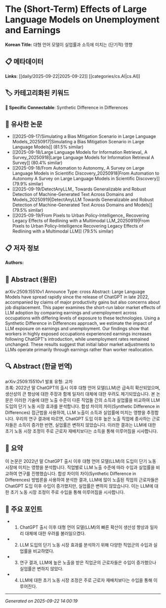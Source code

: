 # The (Short-Term) Effects of Large Language Models on Unemployment and Earnings

**Korean Title:** 대형 언어 모델이 실업률과 소득에 미치는 (단기적) 영향

## 📋 메타데이터

**Links**: [[daily/2025-09-22|2025-09-22]] [[categories/cs.AI|cs.AI]]

## 🏷️ 카테고리화된 키워드
**🔗 Specific Connectable**: Synthetic Difference in Differences

## 🔗 유사한 논문
- [[2025-09-17/Simulating a Bias Mitigation Scenario in Large Language Models_20250917|Simulating a Bias Mitigation Scenario in Large Language Models]] (81.5% similar)
- [[2025-09-18/Large Language Models for Information Retrieval_ A Survey_20250918|Large Language Models for Information Retrieval A Survey]] (80.4% similar)
- [[2025-09-18/From Automation to Autonomy_ A Survey on Large Language Models in Scientific Discovery_20250918|From Automation to Autonomy A Survey on Large Language Models in Scientific Discovery]] (79.9% similar)
- [[2025-09-19/DetectAnyLLM_ Towards Generalizable and Robust Detection of Machine-Generated Text Across Domains and Models_20250919|DetectAnyLLM Towards Generalizable and Robust Detection of Machine-Generated Text Across Domains and Models]] (79.5% similar)
- [[2025-09-19/From Pixels to Urban Policy-Intelligence_ Recovering Legacy Effects of Redlining with a Multimodal LLM_20250919|From Pixels to Urban Policy-Intelligence Recovering Legacy Effects of Redlining with a Multimodal LLM]] (79.5% similar)

## 📋 저자 정보

**Authors:** 

## 📄 Abstract (원문)

arXiv:2509.15510v1 Announce Type: cross 
Abstract: Large Language Models have spread rapidly since the release of ChatGPT in late 2022, accompanied by claims of major productivity gains but also concerns about job displacement. This paper examines the short-run labor market effects of LLM adoption by comparing earnings and unemployment across occupations with differing levels of exposure to these technologies. Using a Synthetic Difference in Differences approach, we estimate the impact of LLM exposure on earnings and unemployment. Our findings show that workers in highly exposed occupations experienced earnings increases following ChatGPT's introduction, while unemployment rates remained unchanged. These results suggest that initial labor market adjustments to LLMs operate primarily through earnings rather than worker reallocation.

## 🔍 Abstract (한글 번역)

arXiv:2509.15510v1 발표 유형: 교차  
초록: 2022년 말 ChatGPT의 출시 이후 대형 언어 모델(LLM)은 급속히 확산되었으며, 생산성의 큰 향상에 대한 주장과 함께 일자리 대체에 대한 우려도 제기되었습니다. 본 논문은 이러한 기술에 대한 노출 수준이 다른 직업들 간의 소득과 실업률을 비교하여 LLM 도입의 단기 노동 시장 효과를 분석합니다. 합성 차이의 차이(Synthetic Difference in Differences) 접근법을 사용하여, LLM 노출이 소득과 실업률에 미치는 영향을 추정합니다. 우리의 연구 결과에 따르면, ChatGPT 도입 이후 높은 노출 직업에 종사하는 근로자들은 소득이 증가한 반면, 실업률은 변하지 않았습니다. 이러한 결과는 LLM에 대한 초기 노동 시장 조정이 주로 근로자 재배치보다는 소득을 통해 이루어짐을 시사합니다.

## 📝 요약

이 논문은 2022년 말 ChatGPT 출시 이후 대형 언어 모델(LLM)의 도입이 단기 노동 시장에 미치는 영향을 분석합니다. 직업별로 LLM 노출 수준에 따라 수입과 실업률을 비교하여 연구를 진행했습니다. 합성 차이의 차이(Synthetic Difference in Differences) 방법론을 사용하여 분석한 결과, LLM에 많이 노출된 직업의 근로자들은 ChatGPT 도입 이후 수입이 증가했지만, 실업률은 변하지 않았습니다. 이는 LLM에 대한 초기 노동 시장 조정이 주로 수입을 통해 이루어짐을 시사합니다.

## 🎯 주요 포인트

- 1. ChatGPT 출시 이후 대형 언어 모델(LLM)의 빠른 확산이 생산성 향상과 일자리 대체에 대한 우려를 불러일으켰다.

- 2. LLM 도입의 단기 노동 시장 효과를 분석하기 위해 다양한 직업군의 수입과 실업률을 비교하였다.

- 3. 연구 결과, LLM에 높은 노출을 받은 직업군의 근로자들은 수입이 증가했으나 실업률은 변하지 않았다.

- 4. LLM에 대한 초기 노동 시장 조정은 주로 근로자 재배치보다는 수입을 통해 이루어진다.

---

*Generated on 2025-09-22 14:00:19*